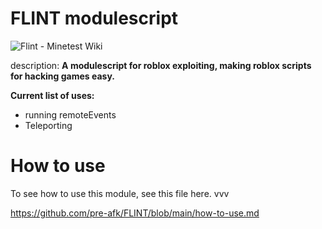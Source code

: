 # FLINT  modulescript

<img src="https://wiki.minetest.net/images/2/2e/Flint.png" alt="Flint - Minetest Wiki"/>

description:
**A modulescript for roblox exploiting, making roblox scripts for hacking games easy.**


**Current list of uses:**
- running remoteEvents
- Teleporting



# How to use

To see how to use this module, see this file here.   vvv

https://github.com/pre-afk/FLINT/blob/main/how-to-use.md
